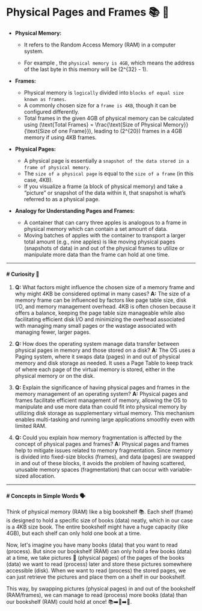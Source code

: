 # Physical Pages and Frames 📚 🧠

- **Physical Memory:** 
  - It refers to the Random Access Memory (RAM) in a computer system. 
  
  - For example , the `physical memory is 4GB`, which means the address of the last byte in this memory will be \(2^{32} - 1\).

- **Frames:** 
  - Physical memory is `logically` divided into `blocks of equal size known as frames`.
  - A commonly chosen size for a `frame is 4KB`, though it can be configured differently.
  - Total frames in the given 4GB of physical memory can be calculated using \(\text{Total Frames} = \frac{\text{Size of Physical Memory}}{\text{Size of one Frame}}\), leading to \(2^{20}\) frames in a 4GB memory if using 4KB frames.

- **Physical Pages:** 
  - A physical page is essentially a `snapshot of the data stored in a frame of physical memory`.
  - The `size of a physical page` is equal to the `size of a frame` (in this case, 4KB).
  - If you visualize a frame (a block of physical memory) and take a “picture” or snapshot of the data within it, that snapshot is what’s referred to as a physical page.
  
- **Analogy for Understanding Pages and Frames:** 
  - A container that can carry three apples is analogous to a frame in physical memory which can contain a set amount of data.
  - Moving batches of apples with the container to transport a larger total amount (e.g., nine apples) is like moving physical pages (snapshots of data) in and out of the physical frames to utilize or manipulate more data than the frame can hold at one time.

---

#### # Curiosity 🧐

1. **Q:** What factors might influence the chosen size of a memory frame and why might 4KB be considered optimal in many cases?
   **A:** The size of a memory frame can be influenced by factors like page table size, disk I/O, and memory management overhead. 4KB is often chosen because it offers a balance, keeping the page table size manageable while also facilitating efficient disk I/O and minimizing the overhead associated with managing many small pages or the wastage associated with managing fewer, larger pages.

2. **Q:** How does the operating system manage data transfer between physical pages in memory and those stored on a disk?
   **A:** The OS uses a Paging system, where it swaps data (pages) in and out of physical memory and disk storage as needed. It uses a Page Table to keep track of where each page of the virtual memory is stored, either in the physical memory or on the disk.

3. **Q:** Explain the significance of having physical pages and frames in the memory management of an operating system?
   **A:** Physical pages and frames facilitate efficient management of memory, allowing the OS to manipulate and use more data than could fit into physical memory by utilizing disk storage as supplementary virtual memory. This mechanism enables multi-tasking and running large applications smoothly even with limited RAM.

4. **Q:** Could you explain how memory fragmentation is affected by the concept of physical pages and frames?
   **A:** Physical pages and frames help to mitigate issues related to memory fragmentation. Since memory is divided into fixed-size blocks (frames), and data (pages) are swapped in and out of these blocks, it avoids the problem of having scattered, unusable memory spaces (fragmentation) that can occur with variable-sized allocation.

---

#### # Concepts in Simple Words 🗣

Think of physical memory (RAM) like a big bookshelf 📚. Each shelf (frame) is designed to hold a specific size of books (data) neatly, which in our case is a 4KB size book. The entire bookshelf might have a huge capacity (like 4GB), but each shelf can only hold one book at a time.

Now, let's imagine you have many books (data) that you want to read (process). But since our bookshelf (RAM) can only hold a few books (data) at a time, we take pictures 📸 (physical pages) of the pages of the books (data) we want to read (process) later and store these pictures somewhere accessible (disk). When we want to read (process) the stored pages, we can just retrieve the pictures and place them on a shelf in our bookshelf.

This way, by swapping pictures (physical pages) in and out of the bookshelf (RAM/frames), we can manage to read (process) more books (data) than our bookshelf (RAM) could hold at once! 📚➡️📸➡️🔄.